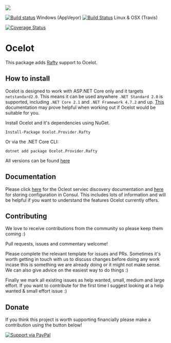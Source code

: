 [<img src="http://threemammals.com/images/ocelot_logo.png">](http://threemammals.com/ocelot)

[![Build status](https://ci.appveyor.com/api/projects/status/up4ro24ua58h7v87?svg=true)](https://ci.appveyor.com/project/TomPallister/ocelot-provider-rafty) Windows (AppVeyor)
[![Build Status](https://travis-ci.org/ThreeMammals/Ocelot.Provider.Rafty.svg?branch=develop)](https://travis-ci.org/ThreeMammals/Ocelot.Provider.Rafty) Linux & OSX (Travis)

[![Coverage Status](https://coveralls.io/repos/github/ThreeMammals/Ocelot.Provider.Rafty/badge.svg)](https://coveralls.io/github/ThreeMammals/Ocelot.Provider.Rafty)

# Ocelot

This package adds [Rafty](https://github.com/ThreeMammals/Rafty) support to Ocelot.

## How to install

Ocelot is designed to work with ASP.NET Core only and it targets `netstandard2.0`. This means it can be used anywhere `.NET Standard 2.0` is supported, including `.NET Core 2.1` and `.NET Framework 4.7.2` and up. [This](https://docs.microsoft.com/en-us/dotnet/standard/net-standard) documentation may prove helpful when working out if Ocelot would be suitable for you.

Install Ocelot and it's dependencies using NuGet. 

`Install-Package Ocelot.Provider.Rafty`

Or via the .NET Core CLI:

`dotnet add package Ocelot.Provider.Rafty`

All versions can be found [here](https://www.nuget.org/packages/Ocelot.Provider.Rafty/)

## Documentation

Please click [here](http://ocelot.readthedocs.io/en/latest/features/servicediscovery.html) for the Ocleot serviec discovery documentation and [here](http://ocelot.readthedocs.io/en/latest/features/configuration.html#store-configuration-in-consul) for storing configuration in Consul. This includes lots of information and will be helpful if you want to understand the features Ocelot currently offers.

## Contributing

We love to receive contributions from the community so please keep them coming :) 

Pull requests, issues and commentary welcome!

Please complete the relevant template for issues and PRs. Sometimes it's worth getting in touch with us to discuss changes 
before doing any work incase this is something we are already doing or it might not make sense. We can also give
advice on the easiest way to do things :)

Finally we mark all existing issues as help wanted, small, medium and large effort. If you want to contribute for the first time I suggest looking at a help wanted & small effort issue :)

## Donate

If you think this project is worth supporting financially please make a contribution using the button below!

[![Support via PayPal](https://cdn.rawgit.com/twolfson/paypal-github-button/1.0.0/dist/button.svg)](https://www.paypal.me/ThreeMammals/)



